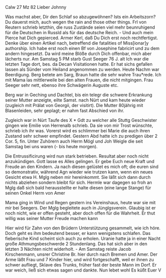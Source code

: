  Calw 27 Mz 82
Lieber Johnny

Was machst aber, Dir den Schlaf so abzugewöhnen? Ists ein Arbeitszorn? Du dauerst mich, auch wegen the rain and those other things. Frl von Reutern schrieb letzthin, die russ Zustände seien viel mehr beunruhigend für die Deutschen in Russld als für das deutsche Reich. - Und auch mein Pierce hat Dich gepierced. Armer Kerl, daß Du Dich erst noch rechtfertigst. Denke über einen Artikel nach, betreffend die fatalities of Miss[ionar]y authorship. Ich habe erst noch einen Bf von Josephine fabricirt und zu dem andern hingesetzt. Da wird meine Blöße durch Dich offenbar, mich aber lächerts nur. 
Am Samstag 5 PM starb Gust Seeger 76 J. alt Ich war die letzten Tage dort, bes. da Decan Visitationen hatte. Er hat sichs gefallen lassen als Sünder vom Heiland angenommen zu werden. Heute Nachm war Beerdigung. Berg betete am Sarg, Braun hatte die sehr wahre Trau<er>*rede. Ich mit Mama las mittlerweile bei den alten Frauen, die nicht mitgingen. Frau Seeger sehr nett, ebenso ihre Schwägerin Auguste etc.

Berg war in Geching und Dachtel, bis ein telegr die schwere Erkrankung seiner Mutter anzeigte, eilte Samst. nach Nürt und kam heute wieder (zugleich mit Prälat von Georgii, der visitirt). Die Mutter 80jährig mit Blasenleiden, sehr geplagt; er nahm fast Abschied von ihr.

Zugleich war in Nürt Taufe des X <Otto>* Gdt zu welcher alle Stuttg Geschwister gingen wie Emilie von Herrenalb schrieb. Da sie von mir Trost wünschte, schrieb ich ihr was. Vorerst wird es schlimmer bei Marie die auch ihren Zustand sehr schwer empfindet. Gestern Abd hatte ich zu predigen über 2 Cor. 5, fin. Unter Zuhörern auch Herm Mögl und Joh Weigle die seit Samstag bei uns waren (- bis heute morgen).

Die Entrussificirung wird nun stark betrieben. Resultat aber noch nicht anzukündigen. Gott lasse es Alles gelingen. Er gebe Euch neue Kraft und Freude an den Kindern. Ja nach diesen gelüstet es mich oft; die euren sind so demonstrativ, während Agn wieder wie trutzen kann, wenn ein neues Gesicht etwa H. Mglg neben mir hereinkommt. Sie läßt sich dann durch nichts abziehen sondern bleibt für sich. Hermle war dagegen so froh an Mglg daß sich bald herausstellte er halte diesen (eine lange Stange) für seinen Onkel Herm von Amer

Mama ging in Wind und Regen gestern ins Vereinshaus, heute war sie mit mir bei Seegers. Der Mglg begleitete auch in Jünglgsverein. Glaubig ist er noch nicht, wie er offen gesteht, aber doch offen für die Wahrheit. Er thut willig was seiner Mutter Freude machen kann

Hier wird für Zahn von den Brüdern Unterstützung gesammelt, wie ich höre. Doch geht es ihm bedeutend besser, er kann wenigstens schlafen. Das fieberische Kind scheint sich auch zu erholen. Uranie hatte ja in einer Nacht große Athmungsbeschwerde 2 Stundenlang. Das hat sich aber in den letzten 3 Nächten nicht widerholt. - Am Samstag reiste Jacob Kirschenmann, unsrer Christine Br. hier durch nach Bremen und Amer. Der Arme läßt Frau und 7 Kinder hier, und wird fortgeschafft, weil er ihnen zu schwer aufliegt, Sklave des Trunks, früher fast der beste Mann im Dorf. Er war weich, ließ sich etwas sagen und dankte. Nun lebet wohl
 Es küßt Euer V
